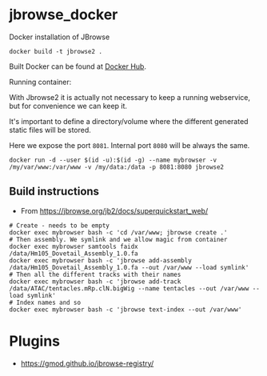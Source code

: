 # jbrowse_docker
Docker installation of JBrowse

    docker build -t jbrowse2 .

Built Docker can be found at [Docker Hub](https://hub.docker.com/r/biocorecrg/jbrowse).


Running container:

With Jbrowse2 it is actually not necessary to keep a running webservice, but for convenience we can keep it.

It's important to define a directory/volume where the different generated static files will be stored.

Here we expose the port ```8081```. Internal port ```8080``` will be always the same.

    docker run -d --user $(id -u):$(id -g) --name mybrowser -v /my/var/www:/var/www -v /my/data:/data -p 8081:8080 jbrowse2


## Build instructions

* From https://jbrowse.org/jb2/docs/superquickstart_web/

```
# Create - needs to be empty 
docker exec mybrowser bash -c 'cd /var/www; jbrowse create .'
# Then assembly. We symlink and we allow magic from container
docker exec mybrowser samtools faidx /data/Hm105_Dovetail_Assembly_1.0.fa
docker exec mybrowser bash -c 'jbrowse add-assembly /data/Hm105_Dovetail_Assembly_1.0.fa --out /var/www --load symlink'
# Then all the different tracks with their names
docker exec mybrowser bash -c 'jbrowse add-track /data/ATAC/tentacles.mRp.clN.bigWig --name tentacles --out /var/www --load symlink'
# Index names and so
docker exec mybrowser bash -c 'jbrowse text-index --out /var/www'
```


# Plugins

* https://gmod.github.io/jbrowse-registry/
